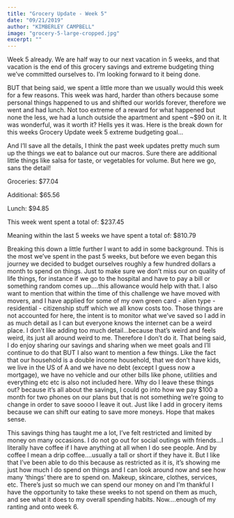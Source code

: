 ```yaml
---
title: "Grocery Update - Week 5"
date: "09/21/2019"
author: "KIMBERLEY CAMPBELL"
image: "grocery-5-large-cropped.jpg"
excerpt: ""
---
```


Week 5 already. We are half way to our next vacation in 5 weeks, and that vacation is the end of this grocery savings and extreme budgeting thing we’ve committed ourselves to. I’m looking forward to it being done.

BUT that being said, we spent a little more than we usually would this week for a few reasons. This week was hard, harder than others because some personal things happened to us and shifted our worlds forever, therefore we went and had lunch. Not too extreme of a reward for what happened but none the less, we had a lunch outside the apartment and spent ~$90 on it. It was wonderful, was it worth it? Hells yes it was. Here is the break down for this weeks Grocery Update week 5 extreme budgeting goal…

And I’ll save all the details, I think the past week updates pretty much sum up the things we eat to balance out our macros. Sure there are additional little things like salsa for taste, or vegetables for volume. But here we go, sans the detail!

Groceries: $77.04

Additional: $65.56

Lunch: $94.85

This week went spent a total of: $237.45

Meaning within the last 5 weeks we have spent a total of: $810.79

Breaking this down a little further I want to add in some background. This is the most we’ve spent in the past 5 weeks, but before we even began this journey we decided to budget ourselves roughly a few hundred dollars a month to spend on things. Just to make sure we don’t miss our on quality of life things, for instance if we go to the hospital and have to pay a bill or something random comes up….this allowance would help with that. I also want to mention that within the time of this challenge we have moved with movers, and I have applied for some of my own green card - alien type - residential - citizenship stuff which we all know costs too. Those things are not accounted for here, the intent is to monitor what we’ve saved so I add in as much detail as I can but everyone knows the internet can be a weird place. I don’t like adding too much detail…because that’s weird and feels weird, its just all around weird to me. Therefore I don’t do it. That being said, I do enjoy sharing our savings and sharing when we meet goals and I’ll continue to do that BUT I also want to mention a few things. Like the fact that our household is a double income household, that we don’t have kids, we live in the US of A and we have no debt (except I guess now a mortgage), we have no vehicle and our other bills like phone, utilities and everything etc etc is also not included here. Why do I leave these things out? because it’s all about the savings, I could go into how we pay $100 a month for two phones on our plans but that is not something we’re going to change in order to save soooo I leave it out. Just like I add in grocery items because we can shift our eating to save more moneys. Hope that makes sense.

This savings thing has taught me a lot, I’ve felt restricted and limited by money on many occasions. I do not go out for social outings with friends…I literally have coffee if I have anything at all when I do see people. And by coffee I mean a drip coffee….usually a tall or short if they have it. But I like that I’ve been able to do this because as restricted as it is, it’s showing me just how much I do spend on things and I can look around now and see how many ‘things’ there are to spend on. Makeup, skincare, clothes, services, etc. There’s just so much we can spend our money on and I’m thankful I have the opportunity to take these weeks to not spend on them as much, and see what it does to my overall spending habits. Now….enough of my ranting and onto week 6.
